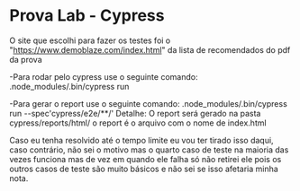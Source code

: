 # Prova Lab - Cypress
O site que escolhi para fazer os testes foi o "https://www.demoblaze.com/index.html" da lista de recomendados do pdf da prova

-Para rodar pelo cypress use o seguinte comando:
.node_modules/.bin/cypress run


-Para gerar o report use o seguinte comando:
.node_modules/.bin/cypress run --spec'cypress/e2e/**/'
Detalhe: O report será gerado na pasta cypress/reports/html/ o report é o arquivo com o nome de index.html


Caso eu tenha resolvido até o tempo limite eu vou ter tirado isso daqui, caso contrário, não sei o motivo mas o quarto caso de teste na maioria das vezes funciona mas de vez em quando ele falha
só não retirei ele pois os outros casos de teste são muito básicos e não sei se isso afetaria minha nota.
